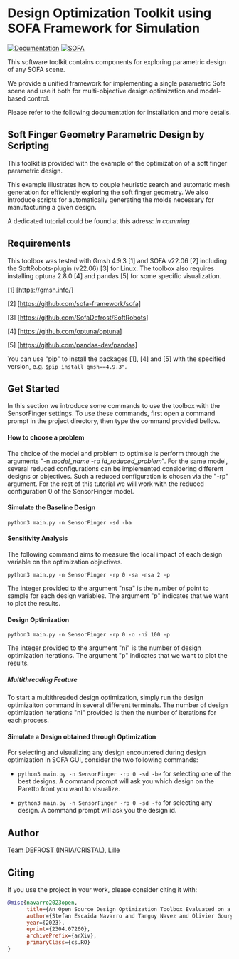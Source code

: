 # Design Optimization Toolkit using SOFA Framework for Simulation
[![Documentation](https://img.shields.io/badge/doc-on_website-blue.svg)](TODO)
[![SOFA](https://img.shields.io/badge/SOFA-on_github-orange.svg)](https://github.com/SofaDefrost/sofa) 

This software toolkit contains components for exploring parametric design of any SOFA scene.

We provide a unified framework for implementing a single parametric Sofa scene and use it both for multi-objective design optimization and model-based control. 

Please refer to the following documentation for installation and more details.

## Soft Finger Geometry Parametric Design by Scripting 
This toolkit is provided with the example of the optimization of a soft finger parametric design.

This example illustrates how to couple heuristic search and automatic mesh generation for efficiently exploring the soft finger geometry. We also introduce scripts for automatically generating the molds necessary for manufacturing a given design.

A dedicated tutorial could be found at this adress: *in comming*

## Requirements
This toolbox was tested with Gmsh 4.9.3 [1] and SOFA v22.06 [2] including the SoftRobots-plugin (v22.06) [3] for Linux. 
The toolbox also requires installing optuna 2.8.0 [4] and pandas [5] for some specific visualization.

[1] [https://gmsh.info/]

[2] [https://github.com/sofa-framework/sofa]

[3] [https://github.com/SofaDefrost/SoftRobots]

[4] [https://github.com/optuna/optuna] 

[5] [https://github.com/pandas-dev/pandas]

You can use "pip" to install the packages [1], [4] and [5] with the specified version, e.g. ```$pip install gmsh==4.9.3"```.

## Get Started

In this section we introduce some commands to use the toolbox with the SensorFinger settings. To use these commands, first open a command prompt in the project directory, then type the command provided bellow.

#### How to choose a problem
The choice of the model and problem to optimise is perform through the arguments "-n *model_name* -rp *id_reduced_problem*". For the same model, several reduced configurations can be implemented considering different designs or objectives. Such a reduced configuration is chosen via the "-rp" argument. For the rest of this tutorial we will work with the reduced configuration 0 of the SensorFinger model.

#### Simulate the Baseline Design

```python3 main.py -n SensorFinger -sd -ba```

#### Sensitivity Analysis 
The following command aims to measure the local impact of each design variable on the optimization objectives.

```python3 main.py -n SensorFinger -rp 0 -sa -nsa 2 -p```

The integer provided to the argument "nsa" is the number of point to sample for each design variables. 
The argument "p" indicates that we want to plot the results.

#### Design Optimization

```python3 main.py -n SensorFinger -rp 0 -o -ni 100 -p```

The integer provided to the argument "ni" is the number of design optimization iterations.
The argument "p" indicates that we want to plot the results.

##### Multithreading Feature
To start a multithreaded design optimization, simply run the design optimizaiton command in several different terminals. 
The number of design optimization iterations "ni" provided is then the number of iterations for each process.

#### Simulate a Design obtained through Optimization
For selecting and visualizing any design encountered during design optimization in SOFA GUI, consider the two following commands: 
* ```python3 main.py -n SensorFinger -rp 0 -sd -be``` for selecting one of the best designs. A command prompt will ask you which design on the Paretto front you want to visualize. 

* ```python3 main.py -n SensorFinger -rp 0 -sd -fo``` for selecting any design. A command prompt will ask you the design id.


## Author
[Team DEFROST (INRIA/CRISTAL), Lille](https://team.inria.fr/defrost/)

## Citing
If you use the project in your work, please consider citing it with:
```bibtex
@misc{navarro2023open,
      title={An Open Source Design Optimization Toolbox Evaluated on a Soft Finger}, 
      author={Stefan Escaida Navarro and Tanguy Navez and Olivier Goury and Luis Molina and Christian Duriez},
      year={2023},
      eprint={2304.07260},
      archivePrefix={arXiv},
      primaryClass={cs.RO}
}
```
